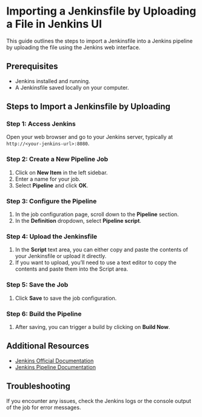 # Importing a Jenkinsfile by Uploading a File in Jenkins UI

This guide outlines the steps to import a Jenkinsfile into a Jenkins pipeline by uploading the file using the Jenkins web interface.

## Prerequisites

- Jenkins installed and running.
- A Jenkinsfile saved locally on your computer.

## Steps to Import a Jenkinsfile by Uploading

### Step 1: Access Jenkins

Open your web browser and go to your Jenkins server, typically at `http://<your-jenkins-url>:8080`.

### Step 2: Create a New Pipeline Job

1. Click on **New Item** in the left sidebar.
2. Enter a name for your job.
3. Select **Pipeline** and click **OK**.

### Step 3: Configure the Pipeline

1. In the job configuration page, scroll down to the **Pipeline** section.
2. In the **Definition** dropdown, select **Pipeline script**.

### Step 4: Upload the Jenkinsfile

1. In the **Script** text area, you can either copy and paste the contents of your Jenkinsfile or upload it directly.
2. If you want to upload, you’ll need to use a text editor to copy the contents and paste them into the Script area.

### Step 5: Save the Job

1. Click **Save** to save the job configuration.

### Step 6: Build the Pipeline

1. After saving, you can trigger a build by clicking on **Build Now**.

## Additional Resources

- [Jenkins Official Documentation](https://www.jenkins.io/doc/)
- [Jenkins Pipeline Documentation](https://www.jenkins.io/doc/book/pipeline/)

## Troubleshooting

If you encounter any issues, check the Jenkins logs or the console output of the job for error messages.